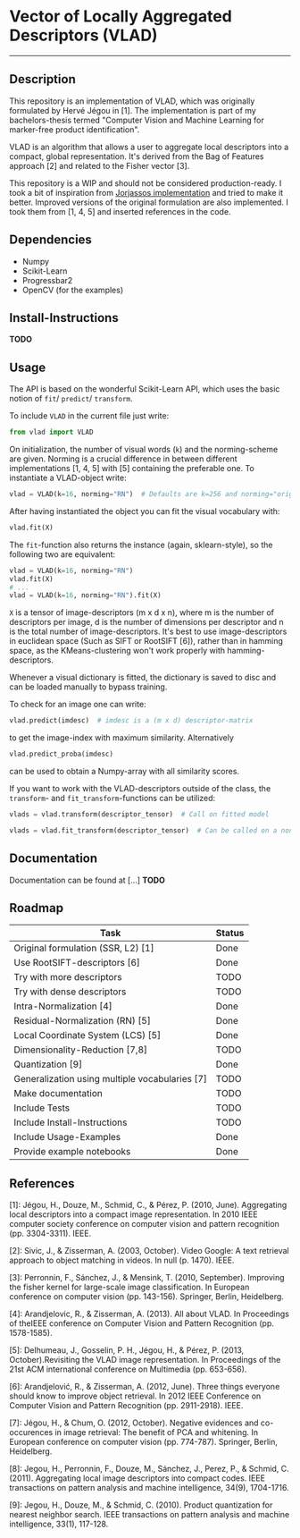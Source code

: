<script type="text/javascript" async
src="https://cdnjs.cloudflare.com/ajax/libs/mathjax/2.7.2/MathJax.js? 
config=TeX-MML-AM_CHTML">
</script>

# Vector of Locally Aggregated Descriptors (VLAD)

---
## Description

This repository is an implementation of VLAD, which was originally formulated by Hervé Jégou in [1].
The implementation is part of my bachelors-thesis termed "Computer Vision and Machine Learning for
marker-free product identification".

VLAD is an algorithm that allows a user to aggregate local descriptors into a compact, global representation.
It's derived from the Bag of Features approach [2] and related to the Fisher vector [3].

This repository is a WIP and should not be considered production-ready. I took a bit of inspiration from
[Jorjassos implementation](https://github.com/jorjasso/VLAD) and tried to make it better. Improved versions 
of the original formulation are also implemented. I took them from [1, 4, 5] and inserted references in the code.

## Dependencies

- Numpy
- Scikit-Learn
- Progressbar2
- OpenCV (for the examples)

## Install-Instructions

**TODO**

## Usage

The API is based on the wonderful Scikit-Learn API, which uses the basic notion of `fit`/ `predict`/ `transform`.

To include `VLAD` in the current file just write:

```python
from vlad import VLAD
```

On initialization, the number of visual words (`k`) and the norming-scheme are given. Norming is a crucial difference
in between different implementations [1, 4, 5] with [5] containing the preferable one. To instantiate a VLAD-object
write:

```python
vlad = VLAD(k=16, norming="RN")  # Defaults are k=256 and norming="original"
```

After having instantiated the object you can fit the visual vocabulary with:

```python
vlad.fit(X)
```

The `fit`-function also returns the instance (again, sklearn-style), so the following two are equivalent:

```python
vlad = VLAD(k=16, norming="RN")
vlad.fit(X)
# ...
vlad = VLAD(k=16, norming="RN").fit(X)
```

`X` is a tensor of image-descriptors (m x d x n), where m is the number of descriptors per image, d
is the number of dimensions per descriptor and n is the total number of image-descriptors. It's best to use
image-descriptors in euclidean space (Such as SIFT or RootSIFT [6]), rather than in hamming space, as the
KMeans-clustering won't work properly with hamming-descriptors.

Whenever a visual dictionary is fitted, the dictionary is saved to disc and can be loaded manually to bypass training.

To check for an image one can write:

```python
vlad.predict(imdesc)  # imdesc is a (m x d) descriptor-matrix
```

to get the image-index with maximum similarity. Alternatively

```python
vlad.predict_proba(imdesc)
```

can be used to obtain a Numpy-array with all similarity scores.

If you want to work with the VLAD-descriptors outside of the class, the `transform`- and `fit_transform`-functions can
be utilized:

```python
vlads = vlad.transform(descriptor_tensor)  # Call on fitted model

vlads = vlad.fit_transform(descriptor_tensor)  # Can be called on a non-fitted model
```

## Documentation

Documentation can be found at [...] **TODO**

## Roadmap

| **Task**                                       | **Status** |
|------------------------------------------------|------------|
| Original formulation (SSR, L2) [1]             | Done       |
| Use RootSIFT-descriptors [6]                   | Done       |
| Try with more descriptors                      | TODO       |
| Try with dense descriptors                     | TODO       |
| Intra-Normalization [4]                        | Done       |
| Residual-Normalization (RN) [5]                | Done       |
| Local Coordinate System (LCS) [5]              | Done       |
| Dimensionality-Reduction [7,8]                 | TODO       |
| Quantization [9]                               | Done       |
| Generalization using multiple vocabularies [7] | TODO       |
| Make documentation                             | TODO       |
| Include Tests                                  | TODO       |
| Include Install-Instructions                   | TODO       |
| Include Usage-Examples                         | Done       |
| Provide example notebooks                      | Done       |

## References

[1]: Jégou, H., Douze, M., Schmid, C., & Pérez, P. (2010, June). Aggregating
local descriptors into a compact image representation. In 2010 IEEE computer
society conference on computer vision and pattern recognition (pp. 3304-3311). IEEE.

[2]: Sivic, J., & Zisserman, A. (2003, October). Video Google: A text retrieval 
approach to object matching in videos. In null (p. 1470). IEEE.

[3]: Perronnin, F., Sánchez, J., & Mensink, T. (2010, September). Improving the fisher kernel for
large-scale image classification. In European conference on computer vision (pp. 143-156). Springer,
Berlin, Heidelberg.

[4]: Arandjelovic, R., & Zisserman, A. (2013). All about VLAD. In Proceedings of theIEEE conference on 
Computer Vision and Pattern Recognition (pp. 1578-1585).

[5]: Delhumeau, J., Gosselin, P. H., Jégou, H., & Pérez, P. (2013, October).Revisiting the VLAD image
representation. In Proceedings of the 21st ACM international conference on Multimedia (pp. 653-656).

[6]: Arandjelović, R., & Zisserman, A. (2012, June). Three things everyone should know to improve object
retrieval. In 2012 IEEE Conference on Computer Vision and Pattern Recognition (pp. 2911-2918). IEEE.

[7]: Jégou, H., & Chum, O. (2012, October). Negative evidences and co-occurences in image retrieval: The
benefit of PCA and whitening. In European conference on computer vision (pp. 774-787). Springer, Berlin,
Heidelberg.

[8]: Jegou, H., Perronnin, F., Douze, M., Sánchez, J., Perez, P., & Schmid, C. (2011). Aggregating local
image descriptors into compact codes. IEEE transactions on pattern analysis and machine intelligence,
34(9), 1704-1716.

[9]: Jegou, H., Douze, M., & Schmid, C. (2010). Product quantization for nearest neighbor search. IEEE
transactions on pattern analysis and machine intelligence, 33(1), 117-128.